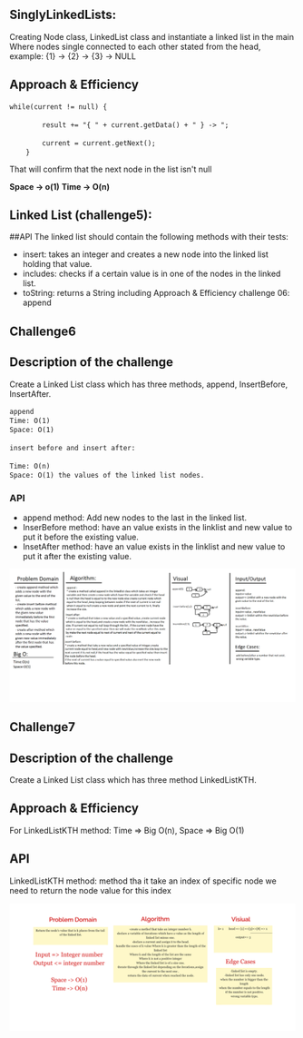 ## SinglyLinkedLists:
Creating Node class, LinkedList class and instantiate a linked list in the main
Where nodes single connected to each other stated from the head, example: {1} -> {2} -> {3} -> NULL

## Approach & Efficiency
```
while(current != null) {

        result += "{ " + current.getData() + " } -> ";

        current = current.getNext();
    }
```

That will confirm that the next node in the list isn't null

**Space -> o(1)**
**Time -> O(n)**

## Linked List (challenge5):
##API
The linked list should contain the following methods with their tests:

* insert: takes an integer and creates a new node into the linked list holding that value.
* includes: checks if a certain value is in one of the nodes in the linked list.
* toString: returns a String including Approach & Efficiency
  challenge 06:
  append
## Challenge6

## Description of the challenge
Create a Linked List class which has three methods, append, InsertBefore, InsertAfter.
````
append
Time: O(1)
Space: O(1)

insert before and insert after:

Time: O(n)
Space: O(1) the values of the linked list nodes.
````

### API

* append method: Add new nodes to the last in the linked list.
* InserBefore method: have an value exists in the linklist and new value to put it before the existing value.
* InsetAfter method: have an value exists in the linklist and new value to put it after the existing value.


<img src="./challenge6.png">

## Challenge7

## Description of the challenge

Create a Linked List class which has three method LinkedListKTH.

## Approach & Efficiency

For LinkedListKTH method: Time => Big O(n), Space => Big O(1)

## API

LinkedListKTH method: method tha it take an index of specific node we need to return the node value for this index


<img src="./Limnu_20211005.png">